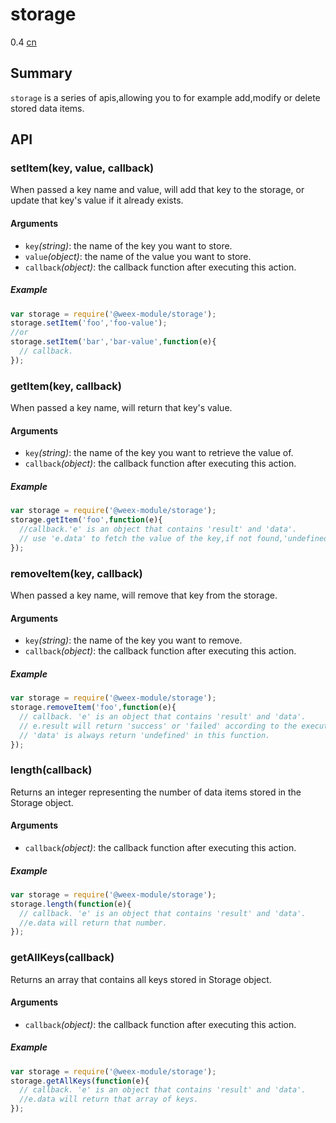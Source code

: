 # storage
<span class="weex-version">0.4</span>
<a href="https://github.com/weexteam/article/wiki/%E6%AC%A2%E8%BF%8E%E5%8F%82%E4%B8%8EWeex%E4%B8%AD%E6%96%87%E6%96%87%E6%A1%A3%E7%BF%BB%E8%AF%91"  class="weex-translate incomplete">cn</a>

## Summary

`storage` is a series of apis,allowing you to for example add,modify or delete stored data items.


## API

### setItem(key, value, callback)

When passed a key name and value, will add that key to the storage,
or update that key's value if it already exists.

#### Arguments

* `key`*(string)*: the name of the key you want to store.
* `value`*(object)*: the name of the value you want to store.
* `callback`*(object)*: the callback function after executing this action.  

##### Example

```js
var storage = require('@weex-module/storage');
storage.setItem('foo','foo-value');
//or
storage.setItem('bar','bar-value',function(e){
  // callback.
});
```

### getItem(key, callback)

When passed a key name, will return that key's value.

#### Arguments

* `key`*(string)*:  the name of the key you want to retrieve the value of.
* `callback`*(object)*: the callback function after executing this action.  

##### Example

```js
var storage = require('@weex-module/storage');
storage.getItem('foo',function(e){
  //callback.'e' is an object that contains 'result' and 'data'.
  // use 'e.data' to fetch the value of the key,if not found,'undefined' will return.
});
```

### removeItem(key, callback)

When passed a key name, will remove that key from the storage.

#### Arguments

* `key`*(string)*:  the name of the key you want to remove.
* `callback`*(object)*: the callback function after executing this action.  

##### Example

```js
var storage = require('@weex-module/storage');
storage.removeItem('foo',function(e){
  // callback. 'e' is an object that contains 'result' and 'data'.
  // e.result will return 'success' or 'failed' according to the executing result.
  // 'data' is always return 'undefined' in this function.
});
```

### length(callback)

Returns an integer representing the number of data items stored in the Storage object.

#### Arguments

* `callback`*(object)*: the callback function after executing this action.  

##### Example

```js
var storage = require('@weex-module/storage');
storage.length(function(e){
  // callback. 'e' is an object that contains 'result' and 'data'.
  //e.data will return that number.
});
```

### getAllKeys(callback)

Returns an array that contains all keys stored in Storage object.

#### Arguments

* `callback`*(object)*: the callback function after executing this action.  

##### Example

```js
var storage = require('@weex-module/storage');
storage.getAllKeys(function(e){
  // callback. 'e' is an object that contains 'result' and 'data'.
  //e.data will return that array of keys.
});
```
